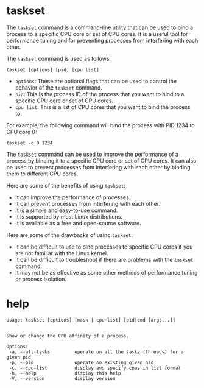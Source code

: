 # taskset

The `taskset` command is a command-line utility that can be used to bind a process to a specific CPU core or set of CPU cores. It is a useful tool for performance tuning and for preventing processes from interfering with each other.

The `taskset` command is used as follows:

```
taskset [options] [pid] [cpu list]
```

* `options`: These are optional flags that can be used to control the behavior of the `taskset` command.
* `pid`: This is the process ID of the process that you want to bind to a specific CPU core or set of CPU cores.
* `cpu list`: This is a list of CPU cores that you want to bind the process to.

For example, the following command will bind the process with PID 1234 to CPU core 0:

```
taskset -c 0 1234
```

The `taskset` command can be used to improve the performance of a process by binding it to a specific CPU core or set of CPU cores. It can also be used to prevent processes from interfering with each other by binding them to different CPU cores.

Here are some of the benefits of using `taskset`:

* It can improve the performance of processes.
* It can prevent processes from interfering with each other.
* It is a simple and easy-to-use command.
* It is supported by most Linux distributions.
* It is available as a free and open-source software.

Here are some of the drawbacks of using `taskset`:

* It can be difficult to use to bind processes to specific CPU cores if you are not familiar with the Linux kernel.
* It can be difficult to troubleshoot if there are problems with the `taskset` command.
* It may not be as effective as some other methods of performance tuning or process isolation.



# help 

```
Usage: taskset [options] [mask | cpu-list] [pid|cmd [args...]]


Show or change the CPU affinity of a process.

Options:
 -a, --all-tasks         operate on all the tasks (threads) for a given pid
 -p, --pid               operate on existing given pid
 -c, --cpu-list          display and specify cpus in list format
 -h, --help              display this help
 -V, --version           display version

```
